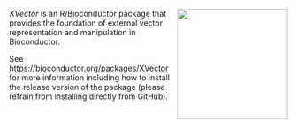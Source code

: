 [<img src="https://www.bioconductor.org/images/logo/jpg/bioconductor_logo_rgb.jpg" width="200" align="right"/>](https://bioconductor.org/)

_XVector_ is an R/Bioconductor package that provides the foundation of external vector representation and manipulation in Bioconductor.

See https://bioconductor.org/packages/XVector for more information including how to install the release version of the package (please refrain from installing directly from GitHub).

